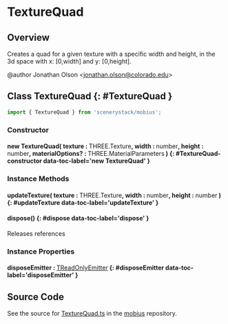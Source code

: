 # TextureQuad

## Overview

Creates a quad for a given texture with a specific width and height, in the 3d space
with x: [0,width] and y: [0,height].

@author Jonathan Olson &lt;jonathan.olson@colorado.edu&gt;

## Class TextureQuad {: #TextureQuad }


```js
import { TextureQuad } from 'scenerystack/mobius';
```
### Constructor

#### new TextureQuad( texture : <span style="font-weight: 400;">THREE.Texture</span>, width : <span style="font-weight: 400;"><span style="color: hsla(calc(var(--md-hue) + 180deg),80%,40%,1);">number</span></span>, height : <span style="font-weight: 400;"><span style="color: hsla(calc(var(--md-hue) + 180deg),80%,40%,1);">number</span></span>, materialOptions? : <span style="font-weight: 400;">THREE.MaterialParameters</span> ) {: #TextureQuad-constructor data-toc-label='new TextureQuad' }

### Instance Methods

#### updateTexture( texture : <span style="font-weight: 400;">THREE.Texture</span>, width : <span style="font-weight: 400;"><span style="color: hsla(calc(var(--md-hue) + 180deg),80%,40%,1);">number</span></span>, height : <span style="font-weight: 400;"><span style="color: hsla(calc(var(--md-hue) + 180deg),80%,40%,1);">number</span></span> ) {: #updateTexture data-toc-label='updateTexture' }

#### dispose() {: #dispose data-toc-label='dispose' }

Releases references

### Instance Properties

#### disposeEmitter : <span style="font-weight: 400;">[TReadOnlyEmitter](../axon/TEmitter.md#TReadOnlyEmitter)</span> {: #disposeEmitter data-toc-label='disposeEmitter' }



## Source Code

See the source for [TextureQuad.ts](https://github.com/phetsims/mobius/blob/main/js/TextureQuad.ts) in the [mobius](https://github.com/phetsims/mobius) repository.
